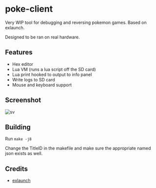 # poke-client

Very WIP tool for debugging and reversing pokemon games. Based on exlaunch.

Designed to be ran on real hardware.

## Features
- Hex editor
- Lua VM (runs a lua script off the SD card)
- Lua print hooked to output to info panel
- Write logs to SD card
- Mouse and keyboard support

## Screenshot
![sv](https://i.imgur.com/5wCTwOr.jpeg)

## Building
Run `make -j8`

Change the TitleID in the makefile and make sure the appropriate named json exists as well.

## Credits

- [exlaunch](https://github.com/shadowninja108/exlaunch/)
